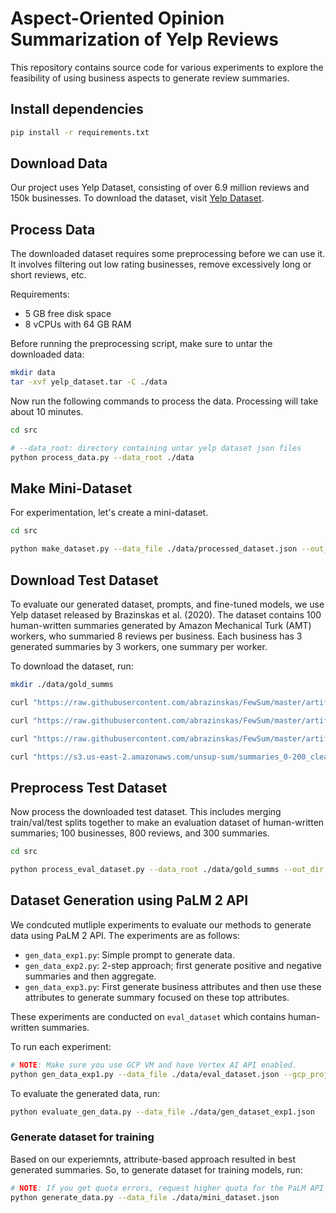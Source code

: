 # Aspect-Oriented Opinion Summarization of Yelp Reviews

This repository contains source code for various experiments to explore the feasibility of using business aspects to generate review summaries.

## Install dependencies

```sh
pip install -r requirements.txt
```

## Download Data

Our project uses Yelp Dataset, consisting of over 6.9 million reviews and 150k businesses. To download the dataset, visit [Yelp Dataset](https://www.yelp.com/dataset).

## Process Data

The downloaded dataset requires some preprocessing before we can use it. It involves filtering out low rating businesses, remove excessively long or short reviews, etc.

Requirements:

- 5 GB free disk space
- 8 vCPUs with 64 GB RAM

Before running the preprocessing script, make sure to untar the downloaded data:

```sh
mkdir data
tar -xvf yelp_dataset.tar -C ./data
```

Now run the following commands to process the data.
Processing will take about 10 minutes.

```sh
cd src

# --data_root: directory containing untar yelp dataset json files
python process_data.py --data_root ./data
```

## Make Mini-Dataset

For experimentation, let's create a mini-dataset.

```sh
cd src

python make_dataset.py --data_file ./data/processed_dataset.json --out_dir ./data --out_file mini_dataset.json --num_businesses 10000 --max_reviews_per_business 8
```

## Download Test Dataset

To evaluate our generated dataset, prompts, and fine-tuned models, we use Yelp dataset released by Brazinskas et al. (2020). The dataset contains 100 human-written summaries generated by Amazon Mechanical Turk (AMT) workers, who summaried 8 reviews per business. Each business has 3 generated summaries by 3 workers, one summary per worker.

To download the dataset, run:

```sh
mkdir ./data/gold_summs

curl "https://raw.githubusercontent.com/abrazinskas/FewSum/master/artifacts/yelp/gold_summs/train.csv" --output "./data/gold_summs/train.csv"

curl "https://raw.githubusercontent.com/abrazinskas/FewSum/master/artifacts/yelp/gold_summs/val.csv" --output "./data/gold_summs/val.csv"

curl "https://raw.githubusercontent.com/abrazinskas/FewSum/master/artifacts/yelp/gold_summs/test.csv" --output "./data/gold_summs/test.csv"

curl "https://s3.us-east-2.amazonaws.com/unsup-sum/summaries_0-200_cleaned.csv" --output "./data/chu_dataset.csv"
```

## Preprocess Test Dataset

Now process the downloaded test dataset. This includes merging train/val/test splits together to make an evaluation dataset of human-written summaries; 100 businesses, 800 reviews, and 300 summaries.

```sh
cd src

python process_eval_dataset.py --data_root ./data/gold_summs --out_dir ./data
```

## Dataset Generation using PaLM 2 API

We condcuted mutliple experiments to evaluate our methods to generate data using PaLM 2 API. The experiments are as follows:

- `gen_data_exp1.py`: Simple prompt to generate data.
- `gen_data_exp2.py`: 2-step approach; first generate positive and negative summaries and then aggregate.
- `gen_data_exp3.py`: First generate business attributes and then use these attributes to generate summary focused on these top attributes.

These experiments are conducted on `eval_dataset` which contains human-written summaries.

To run each experiment:

```sh
# NOTE: Make sure you use GCP VM and have Vertex AI API enabled.
python gen_data_exp1.py --data_file ./data/eval_dataset.json --gcp_project my_project --gcp_region us-central1
```

To evaluate the generated data, run:

```sh
python evaluate_gen_data.py --data_file ./data/gen_dataset_exp1.json
```

### Generate dataset for training

Based on our experiemnts, attribute-based approach resulted in best generated summaries. So, to generate dataset for training models, run:

```sh
# NOTE: If you get quota errors, request higher quota for the PaLM API requests.
python generate_data.py --data_file ./data/mini_dataset.json
```

